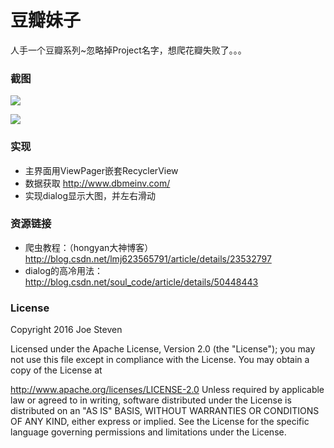 # 豆瓣妹子
人手一个豆瓣系列~忽略掉Project名字，想爬花瓣失败了。。。
### 截图

![](http://upload-images.jianshu.io/upload_images/1473110-9ffd3f2dc5a90ae6.jpg?imageMogr2/auto-orient/strip%7CimageView2/2/w/480)

![](http://upload-images.jianshu.io/upload_images/1473110-caeb5bfc486fff5c.jpg?imageMogr2/auto-orient/strip%7CimageView2/2/w/480)
### 实现
+ 主界面用ViewPager嵌套RecyclerView
+ 数据获取 http://www.dbmeinv.com/
+ 实现dialog显示大图，并左右滑动

### 资源链接
+ 爬虫教程：（hongyan大神博客）
http://blog.csdn.net/lmj623565791/article/details/23532797
+ dialog的高冷用法：
http://blog.csdn.net/soul_code/article/details/50448443

### License
Copyright 2016 Joe Steven

Licensed under the Apache License, Version 2.0 (the "License"); you may not use this file except in compliance with the License. You may obtain a copy of the License at

   http://www.apache.org/licenses/LICENSE-2.0
Unless required by applicable law or agreed to in writing, software distributed under the License is distributed on an "AS IS" BASIS, WITHOUT WARRANTIES OR CONDITIONS OF ANY KIND, either express or implied. See the License for the specific language governing permissions and limitations under the License.
